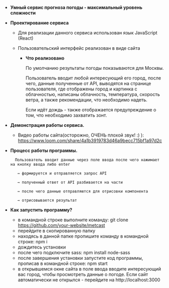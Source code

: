 - **Умный сервис прогноза погоды - максимальный уровень сложности**
- **Проектирование сервиса**
    - Для реализации данного сервиса использован язык JavaScript (React)
    - Пользовательский интерфейс реализован в виде сайта

        - **Что реализовано**
      
            По умолчанию результаты погоды показываются для Москвы.

            Пользователь вводит любой интересующий его город, после чего, данные полученные от API, выводятся на странице пользователя, где отображены город и картинка с облачностью, написаны облачность, температура, скорость ветра, а также рекомендации, что необходимо надеть.

            Если идёт дождь - также отображается предупреждение о том, что необходимо захватить зонт.

- **Демонстрация работы сервиса.**
    - Видео работы сайта(осторожно, ОЧЕНЬ плохой звук! :) ): https://www.loom.com/share/4a1b3919783d46a9becc715bf1a97d2c


- **Процесс работы программы.**

        Пользователь вводит данные через поле ввода после чего нажимает на кнопку ввода либо enter

         → формируется и отправляется запрос API

         → полученный ответ от API разбивается на части

         → после чего данные отправляются для отрисовки компонента

         → отрисовывается результат

- **Как запустить программу?**
    - в командной строке выполните команду: git clone https://github.com/your-website/metcast
    - перейдите в скопированную папку
    - находясь в данной папке пропишите команду в командной строке: npm i
    - дождитесь установки
    - после чего подключите sass: npm install node-sass
    - после завершения установки запустите код программы, прописав в командной строке: npm start
    - в открывшемся окне сайта в поле ввода вводите интересующий вас город, чтобы просмотреть данные о погоде. Если сайт автоматически не открылся - перейдите на http://localhost:3000
